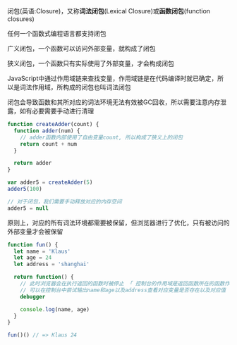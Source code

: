 闭包(英语:Closure)，又称**词法闭包**(Lexical Closure)或**函数闭包**(function closures)

任何一个函数式编程语言都支持闭包



广义闭包，一个函数可以访问外部变量，就构成了闭包

狭义闭包，一个函数只有实际使用了外部变量，才会构成闭包



JavaScript中通过作用域链来查找变量，作用域链是在代码编译时就已确定，所以是词法作用域，所构成的闭包也叫词法闭包

闭包会导致函数和其所对应的词法环境无法有效被GC回收，所以需要注意内存泄露，如有必要需要手动进行清理

```js
function createAdder(count) {
  function adder(num) {
    // adder函数内部使用了自由变量count, 所以构成了狭义上的闭包
    return count + num
  }

  return adder
}

var adder5 = createAdder(5)
adder5(100)

// 对于闭包，我们需要手动释放对应的内存空间
adder5 = null
```



原则上，对应的所有词法环境都需要被保留，但浏览器进行了优化，只有被访问的外部变量才会被保留

```js
function fun() {
  let name = 'Klaus'
  let age = 24
  let address = 'shanghai'

  return function() {
    // 此时浏览器会在执行返回的函数时被停止 「 控制台的作用域是返回函数所在的函数作用域 」
    // 可以在控制台中尝试输出name和age以及address查看对应变量是否存在以及对应值
    debugger

    console.log(name, age)
  }
}

fun()() // => Klaus 24
```

